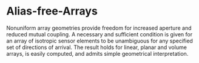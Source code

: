 # Alias-free-Arrays
Nonuniform array geometries provide freedom for increased aperture and reduced mutual coupling. A necessary and sufficient condition is given for an array of isotropic sensor elements to be unambiguous for any specified set of directions of arrival. The result holds for linear, planar and volume arrays, is easily computed, and admits simple geometrical interpretation.

